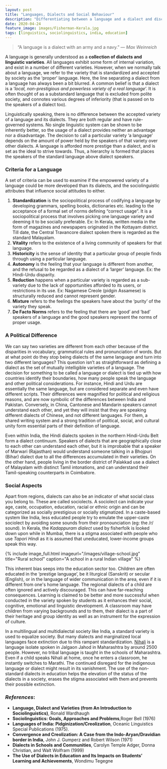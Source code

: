 ```yaml
---
layout: post
title: "Languages, Dialects and Social Behaviour"
description: "Differentiating between a language and a dialect and discussing the social implications on fields like education springing from attitudes towards different varieties."
date: 2020-04-24
feature_image: images/Fisherman-Kerala.jpg
tags: [linguistics, sociolinguistics, india, education]
---
```


>“A language is a dialect with an army and a navy.” <cite>― Max Weinreich </cite>

A language is generally understood as a **collection of dialects and linguistic varieties**. All languages exhibit some form of internal variation, and exist in a number of different varieties. However, when we normally talk about a language, we refer to the variety that is standardized and accepted by society as the ‘proper’ language. Here, the line separating a dialect from a language has always been a bit blurred. A common belief is that a dialect is a ‘_local, non-prestigious and powerless variety of a real language_’. It is often thought of as a substandard language that is excluded from polite society, and connotes various degrees of inferiority (that is passed on to the speakers of a dialect too). 

<!--more-->

Linguistically speaking, there is no difference between the accepted variety of a language and its dialects. They are both regular and have rule-governed systems. No single linguistic system can be shown to be inherently better, so the usage of a dialect provides neither an advantage nor a disadvantage. The decision to call a particular variety ‘a language’ depends on the amount of power held by the speakers of that variety over other dialects. A language is afforded more prestige than a dialect, and is set as the ideal to strive towards. Thus, a hierarchy is formed that places the speakers of the standard language above dialect speakers. 

### Criteria for a Language

A set of criteria can be used to examine if the empowered variety of a language could be more developed than its dialects, and the sociolinguistic attributes that influence social attitudes to either.

1. **Standardization** is the sociopolitical process of codifying a language by developing grammars, spelling books, dictionaries etc. leading to the acceptance of a formal set of norms defining “correct usage”. It is a sociopolitical process that involves picking one language variety and deeming it to be socially preferable. Ex: In Kerala, written media in the form of magazines and newspapers originated in the Kottayam district. Till date, the Central Travancore dialect spoken there is regarded as the standard Malayalam.
2. **Vitality** refers to the existence of a living community of speakers for that language.
3. **Historicity** is the sense of identity that a particular group of people finds through using a particular language. 
4. **Autonomy** is the feeling that your language is different from another, and the refusal to be regarded as a dialect of a ‘larger’ language. Ex: the Hindi-Urdu disparity.
5. **Reduction** happens when a particular variety is regarded as a sub-variety due to the lack of opportunities afforded to its users, or restrictions in its use. Ex: Nagamese Creole (pidgin Assamese) is structurally reduced and cannot represent gender.
6. **Mixture** refers to the feelings the speakers have about the ‘purity’ of the variety they speak.
7. **De Facto Norms** refers to the feeling that there are ‘good’ and ‘bad’ speakers of a language and the good speakers represent the norms of proper usage.

### A Political Difference

We can say two varieties are different from each other because of the disparities in vocabulary, grammatical rules and pronunciation of words. But at what point do they stop being dialects of the same language and turn into two different languages? This question isn’t as straightforward as defining a dialect as the set of mutually intelligible varieties of a language. The decision for something to be called a language or dialect is tied up with how countries identify their boundaries, how many people speak the language and other political considerations. For instance, Hindi and Urdu are essentially the same language, but are considered separate and even have different scripts. Their differences were magnified for political and religious reasons, and are now symbolic of the differences between India and Pakistan. Conversely, in China, Cantonese and Mandarin speakers cannot understand each other, and yet they will insist that they are speaking different dialects of Chinese, and not different languages. For them, a shared writing system and a strong tradition of political, social, and cultural unity form essential parts of their definition of language.

Even within India, the Hindi dialects spoken in the northern Hindi-Urdu Belt form a dialect continuum. Speakers of dialects that are geographically close to each other can understand each other, but it is improbable that a speaker of Marwari (Rajasthan) would understand someone talking in a Bhojpuri (Bihar) dialect due to all the differences accumulated in their varieties. On the other hand, people living in the border district of Palakkad use a dialect of Malayalam with distinct Tamil intonations, and can understand their Tamil-speaking counterparts in Coimbatore.


### Social Aspects

Apart from regions, dialects can also be an indicator of what social class you belong to. These are called sociolects. A sociolect can indicate your age, caste, occupation, education, racial or ethnic origin and can be categorized as socially prestigious or socially stigmatized. In a caste-based system like India, less educated people try to emulate the upper-caste sociolect by avoiding some sounds from their pronounciation (eg: the /r/ sound). In Kerala, the *Kadappuram dialect* used by fisherfolk is looked down upon while in Mumbai, there is a stigma associated with people who use *Tapori Hindi* as it is assumed that uneducated, lower-income groups speak this way.


{% include image_full.html imageurl="/images/village-school.jpg" title="Rural school" caption="A school in a rural Indian village" %}

This inherent bias seeps into the education sector too. Children are often educated in the ‘prestige language’, be it liturgical (Sanskrit) or secular (English), or in the language of wider communication in the area, even if it is different from one's home language. The regional dialects of a child are often ignored and actively discouraged. This can have far-reaching consequences. Learning is claimed to be better and more successful when conducted in the variety spoken by students as it enhances their social, cognitive, emotional and linguistic development. A classroom may have children from varying backgrounds and to them, their dialect is a part of their heritage and group identity as well as an instrument for the expression of culture. 

In a multilingual and multidialectal society like India, a standard variety is used to equalize society. But many dialects and marginalized local languages face extinction due to this rampant standardization. [Nihali](https://homegrown.co.in/article/36928/one-mans-fight-to-preserve-nihali-an-indian-language-like-none-other) is a language isolate spoken in Jalgaon Jahod in Maharashtra by around 2500 people. However, no tribal language is taught in the schools of Maharashtra. Even if a child speaks Nihali at home, once he enters a classroom, he instantly switches to Marathi. The continued disregard for the indigenous language or dialect might result in its vanishment. The use of the non-standard dialects in education helps the elevation of the status of the dialects in a society, erases the stigma associated with them and prevents their possible extinction.

### _References_:
- **Language, Dialect and Varieties (from An Introduction to Sociolinguistics)**, Ronald Wardhaugh
- **Sociolinguistics: Goals, Approaches and Problems**,Roger Bell (1976)
- **Languages of India: Pidginization/Creolization**, Oceanic Linguistics Special Publications (1975).
- **Convergence and Creolization: A Case from the Indo-Aryan/Dravidian border in India**, John J. Gumperz and Robert Wilson (1971)
- **Dialects in Schools and Communities**, Carolyn Temple Adger, Donna Christian, and Walt Wolfram (1999)
- **The Use of Dialects in Education and Its Impacts on Students’ Learning and Achievements**, Wondimu Tegegne


